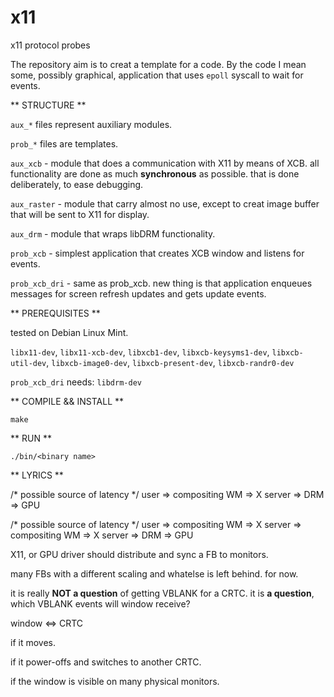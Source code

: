 # x11
x11 protocol probes

The repository aim is to creat a template for a code. By the code I mean some, possibly graphical, application that uses `epoll` syscall to wait for events.

** STRUCTURE **

`aux_*` files represent auxiliary modules.

`prob_*` files are templates.

`aux_xcb`    - module that does a communication with X11 by means of XCB. all functionality are done as much **synchronous** as possible. that is done deliberately, to ease debugging.

`aux_raster` - module that carry almost no use, except to creat image buffer that will be sent to X11 for display.

`aux_drm`    - module that wraps libDRM functionality.


`prob_xcb`     - simplest application that creates XCB window and listens for events.

`prob_xcb_dri` - same as prob_xcb. new thing is that application enqueues messages for screen refresh updates and gets update events.


** PREREQUISITES **

tested on Debian Linux Mint.

  `libx11-dev`, `libx11-xcb-dev`, `libxcb1-dev`, `libxcb-keysyms1-dev`, `libxcb-util-dev`, `libxcb-image0-dev`, `libxcb-present-dev`, `libxcb-randr0-dev`
  
  `prob_xcb_dri` needs: `libdrm-dev`

** COMPILE && INSTALL **

   `make`

** RUN **

   `./bin/<binary name>`

** LYRICS **

/* possible source of latency */
user => compositing WM => X server => DRM => GPU

/* possible source of latency */
user => compositing WM => X server => compositing WM => X server => DRM => GPU

X11, or GPU driver should distribute and sync a FB to monitors. 

many FBs with a different scaling and whatelse is left behind. for now.

it is really **NOT a question** of getting VBLANK for a CRTC. it is **a question**, which VBLANK events will window receive?

window <=> CRTC

  if it moves.
  
  if it power-offs and switches to another CRTC.
  
  if the window is visible on many physical monitors.

